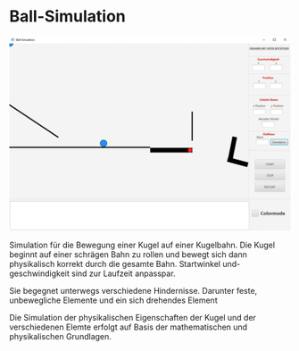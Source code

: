 # Ball-Simulation


![](https://github.com/dome385/Ball-Simulation/blob/main/Recording%202023-11-17%20at%2023.57.57.gif)

Simulation für die Bewegung einer Kugel auf einer Kugelbahn.
Die Kugel beginnt auf einer schrägen Bahn zu rollen und bewegt sich dann physikalisch korrekt durch die gesamte Bahn.
Startwinkel und- geschwindigkeit sind zur Laufzeit anpasspar.

Sie begegnet unterwegs verschiedene Hindernisse. Darunter feste, unbewegliche Elemente und ein sich drehendes Element


Die Simulation der physikalischen Eigenschaften der Kugel und der verschiedenen Elemte erfolgt auf Basis der mathematischen und physikalischen Grundlagen.
